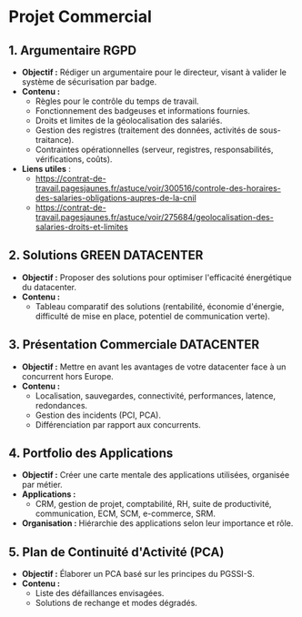 # **Projet Commercial**

## **1. Argumentaire RGPD**

- **Objectif :** Rédiger un argumentaire pour le directeur, visant à valider le système de sécurisation par badge.
- **Contenu :**
    - Règles pour le contrôle du temps de travail.
    - Fonctionnement des badgeuses et informations fournies.
    - Droits et limites de la géolocalisation des salariés.
    - Gestion des registres (traitement des données, activités de sous-traitance).
    - Contraintes opérationnelles (serveur, registres, responsabilités, vérifications, coûts).
- **Liens utiles** :
	- https://contrat-de-travail.pagesjaunes.fr/astuce/voir/300516/controle-des-horaires-des-salaries-obligations-aupres-de-la-cnil
	- https://contrat-de-travail.pagesjaunes.fr/astuce/voir/275684/geolocalisation-des-salaries-droits-et-limites
## **2. Solutions GREEN DATACENTER**

- **Objectif :** Proposer des solutions pour optimiser l'efficacité énergétique du datacenter.
- **Contenu :**
    - Tableau comparatif des solutions (rentabilité, économie d'énergie, difficulté de mise en place, potentiel de communication verte).

## **3. Présentation Commerciale DATACENTER**

- **Objectif :** Mettre en avant les avantages de votre datacenter face à un concurrent hors Europe.
- **Contenu :**
    - Localisation, sauvegardes, connectivité, performances, latence, redondances.
    - Gestion des incidents (PCI, PCA).
    - Différenciation par rapport aux concurrents.

## **4. Portfolio des Applications**

- **Objectif :** Créer une carte mentale des applications utilisées, organisée par métier.
- **Applications :**
    - CRM, gestion de projet, comptabilité, RH, suite de productivité, communication, ECM, SCM, e-commerce, SRM.
- **Organisation :** Hiérarchie des applications selon leur importance et rôle.

## **5. Plan de Continuité d'Activité (PCA)**

- **Objectif :** Élaborer un PCA basé sur les principes du PGSSI-S.
- **Contenu :**
    - Liste des défaillances envisagées.
    - Solutions de rechange et modes dégradés.
